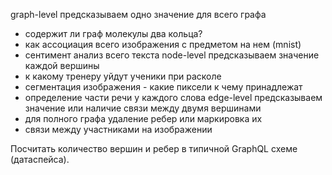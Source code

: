 

graph-level предсказываем одно значение для всего графа
- содержит ли граф молекулы два кольца?
- как ассоциация всего изображения с предметом на нем (mnist)
- сентимент анализ всего текста
node-level предсказываем значение каждой вершины
- к какому тренеру уйдут ученики при расколе
- сегментация изображения - какие пиксели к чему принадлежат
- определение части речи у каждого слова
edge-level предсказываем значение или наличие связи между двумя вершинами
- для полного графа удаление ребер или маркировка их
- связи между участниками на изображении


Посчитать количество вершин и ребер в типичной GraphQL схеме (датаспейса).
